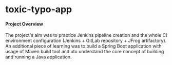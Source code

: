 # toxic-typo-app

#### Project Overview

The project's aim was to practice Jenkins pipeline creation and the whole CI environment configuration (Jenkins + GitLab repository + JFrog artifactory).
An additional piece of learning was to build a Spring Boot application with usage of Maven build tool and uto understand the core concept of building and running a Java application.
